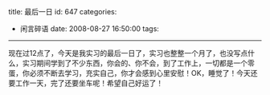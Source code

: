 title: 最后一日
id: 647
categories:
  - 闲言碎语
date: 2008-08-27 16:50:00
tags:
---

现在过12点了，今天是我实习的最后一日了，实习也整整一个月了，也没写点什么，实习期间学到了不少东西，你会的、你不会，到了工作上，一切都是一个零蛋，你必须不断去学习，充实自己，你才会感到心里安慰！OK，睡觉了！今天还要工作一天，完了还要坐车呢！希望自己好运了！